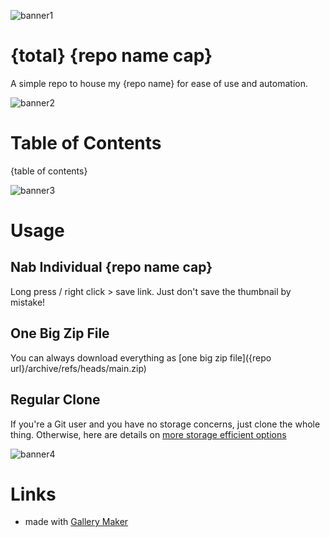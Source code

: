 <!--
make sure you're editing the template, doofus
-->

![banner1](.internals/banners/banner1.png)

# {total} {repo name cap}

A simple repo to house my {repo name} for ease of use and automation.

![banner2](.internals/banners/banner2.png)

# Table of Contents
{table of contents}

![banner3](.internals/banners/banner3.png)

# Usage

## Nab Individual {repo name cap}

Long press / right click > save link. Just don't save the thumbnail by mistake!

## One Big Zip File

You can always download everything as [one big zip file]({repo url}/archive/refs/heads/main.zip)

## Regular Clone

If you're a Git user and you have no storage concerns, just clone the whole thing. Otherwise, here are details on [more storage efficient options](https://github.com/buckmanc/gallery_maker?tab=readme-ov-file#shallow-clone)

![banner4](.internals/banners/banner4.png)

# Links

- made with [Gallery Maker](https://github.com/buckmanc/gallery_maker)
